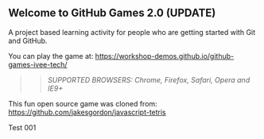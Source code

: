 ## Welcome to GitHub Games 2.0 (UPDATE)

A project based learning activity for people who are getting started with Git and GitHub.

You can play the game at: https://workshop-demos.github.io/github-games-ivee-tech/


>> _*SUPPORTED BROWSERS*: Chrome, Firefox, Safari, Opera and IE9+_

This fun open source game was cloned from: https://github.com/jakesgordon/javascript-tetris

Test 001
